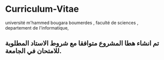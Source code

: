 # Curriculum-Vitae
université m'hammed bougara boumerdes , faculté de sciences , departement de l'informatique,
## تم انشاء هطا المشروع متوافقا مع شروط الاستاد المطلوبة للامتحان في الجامعة.
